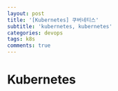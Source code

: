 ```yaml
---
layout: post
title: '[Kubernetes] 쿠버네티스'
subtitle: 'kubernetes, kubernetes'
categories: devops
tags: k8s
comments: true
---
```


# Kubernetes
